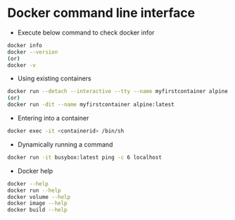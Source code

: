 
# Docker command line interface

- Execute below command to check docker infor
```bash
docker info
docker --version
(or)
docker -v
```

- Using existing containers
```bash
docker run --detach --interactive --tty --name myfirstcontainer alpine:latest
(or)
docker run -dit --name myfirstcontainer alpine:latest
```

- Entering into a container
```bash
docker exec -it <containerid> /bin/sh
```

- Dynamically running a command
```bash
docker run -it busybox:latest ping -c 6 localhost
```

- Docker help
```bash
docker --help
docker run --help
docker volume --help
docker image --help
docker build --help
```